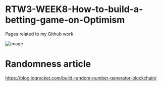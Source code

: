 # RTW3-WEEK8-How-to-build-a-betting-game-on-Optimism
Pages related to my Github work

![image](https://user-images.githubusercontent.com/42863568/236817891-ee951a91-f182-41dd-9791-0a1c067be294.png)

# Randomness article

https://blog.logrocket.com/build-random-number-generator-blockchain/
